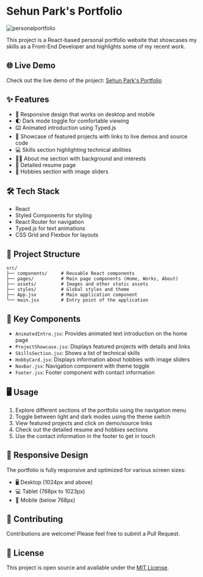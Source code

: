 # Sehun Park's Portfolio

![personalportfolio](https://github.com/user-attachments/assets/2550caea-6fde-48fe-8111-ee12a06e249e)


This project is a React-based personal portfolio website that showcases my skills as a Front-End Developer and highlights some of my recent work.

## 🌐 Live Demo

Check out the live demo of the project: [Sehun Park's Portfolio](https://sehundpark.netlify.app/)

## ✨ Features

- 📱 Responsive design that works on desktop and mobile
- 🌓 Dark mode toggle for comfortable viewing
- ⌨️ Animated introduction using Typed.js
- 🚀 Showcase of featured projects with links to live demos and source code
- 💻 Skills section highlighting technical abilities
- 👨‍💻 About me section with background and interests
- 📄 Detailed resume page
- 🎨 Hobbies section with image sliders

## 🛠️ Tech Stack

- React
- Styled Components for styling
- React Router for navigation
- Typed.js for text animations
- CSS Grid and Flexbox for layouts

## 📁 Project Structure

```
src/
├── components/     # Reusable React components
├── pages/          # Main page components (Home, Works, About)
├── assets/         # Images and other static assets
├── styles/         # Global styles and theme
├── App.jsx         # Main application component
└── main.jsx        # Entry point of the application
```

## 🧩 Key Components

- `AnimatedIntro.jsx`: Provides animated text introduction on the home page
- `ProjectShowcase.jsx`: Displays featured projects with details and links
- `SkillsSection.jsx`: Shows a list of technical skills
- `HobbyCard.jsx`: Displays information about hobbies with image sliders
- `NavBar.jsx`: Navigation component with theme toggle
- `Footer.jsx`: Footer component with contact information

## 🖥️ Usage

1. Explore different sections of the portfolio using the navigation menu
2. Toggle between light and dark modes using the theme switch
3. View featured projects and click on demo/source links
4. Check out the detailed resume and hobbies sections
5. Use the contact information in the footer to get in touch

## 📱 Responsive Design

The portfolio is fully responsive and optimized for various screen sizes:

- 🖥️ Desktop (1024px and above)
- 💻 Tablet (768px to 1023px)
- 📱 Mobile (below 768px)

## 🤝 Contributing

Contributions are welcome! Please feel free to submit a Pull Request.

## 📄 License

This project is open source and available under the [MIT License](LICENSE).
